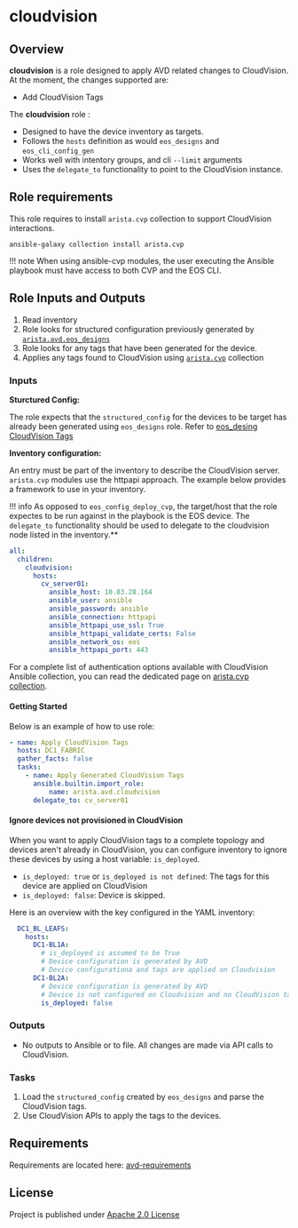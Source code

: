 # cloudvision

## Overview

**cloudvision** is a role designed to apply AVD related changes to CloudVision.
At the moment, the changes supported are:

- Add CloudVision Tags

The **cloudvision** role :

- Designed to have the device inventory as targets.
- Follows the `hosts` definition as would `eos_designs` and `eos_cli_config_gen`
- Works well with intentory groups, and cli `--limit` arguments
- Uses the `delegate_to` functionality to point to the CloudVision instance.

## Role requirements

This role requires to install `arista.cvp` collection to support CloudVision interactions.

```shell
ansible-galaxy collection install arista.cvp
```

!!! note
    When using ansible-cvp modules, the user executing the Ansible playbook must have access to both CVP and the EOS CLI.

## Role Inputs and Outputs

1. Read inventory
2. Role looks for structured configuration previously generated by [`arista.avd.eos_designs`](../eos_designs/README.md)
3. Role looks for any tags that have been generated for the device.
4. Applies any tags found to CloudVision using [`arista.cvp`](https://github.com/aristanetworks/ansible-cvp/) collection

### Inputs

**Sturctured Config:**

The role expects that the `structured_config` for the devices to be target has already been generated using `eos_designs` role. Refer to [eos_desing CloudVision Tags](../eos_designs/docs/input-variables.md#cloudvision-tags)

**Inventory configuration:**

An entry must be part of the inventory to describe the CloudVision server. `arista.cvp` modules use the httpapi approach. The example below provides a framework to use in your inventory.

!!! info
    As opposed to `eos_config_deploy_cvp`, the target/host that the role expectes to be run against in the playbook is the EOS device. The `delegate_to` functionality should be used to delegate to the cloudvision node listed in the inventory.**

```yaml
all:
  children:
    cloudvision:
      hosts:
        cv_server01:
          ansible_host: 10.83.28.164
          ansible_user: ansible
          ansible_password: ansible
          ansible_connection: httpapi
          ansible_httpapi_use_ssl: True
          ansible_httpapi_validate_certs: False
          ansible_network_os: eos
          ansible_httpapi_port: 443
```

For a complete list of authentication options available with CloudVision Ansible collection, you can read the dedicated page on [arista.cvp collection](https://cvp.avd.sh/en/latest/docs/how-to/cvp-authentication/).

#### Getting Started

Below is an example of how to use role:

```yaml
- name: Apply CloudVision Tags
  hosts: DC1_FABRIC
  gather_facts: false
  tasks:
    - name: Apply Generated CloudVision Tags
      ansible.builtin.import_role:
          name: arista.avd.cloudvision
      delegate_to: cv_server01
```

#### Ignore devices not provisioned in CloudVision

When you want to apply CloudVision tags to a complete topology and devices aren't already in CloudVision, you can configure inventory to ignore these devices by using a host variable: `is_deployed`.

- `is_deployed: true` or `is_deployed is not defined`: The tags for this device are applied on CloudVision
- `is_deployed: false`: Device is skipped.

Here is an overview with the key configured in the YAML inventory:

```yaml
  DC1_BL_LEAFS:
    hosts:
      DC1-BL1A:
        # is_deployed is assumed to be True
        # Device configuration is generated by AVD
        # Device configurationa and tags are applied on Cloudvision
      DC1-BL2A:
        # Device configuration is generated by AVD
        # Device is not configured on Cloudvision and no CloudVision tags are applied.
        is_deployed: false
```

### Outputs

- No outputs to Ansible or to file. All changes are made via API calls to CloudVision.

### Tasks

1. Load the `structured_config` created by `eos_designs` and parse the CloudVision tags.
2. Use CloudVision APIs to apply the tags to the devices.

## Requirements

Requirements are located here: [avd-requirements](../../README.md#Requirements)

## License

Project is published under [Apache 2.0 License](../../LICENSE)
